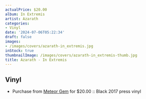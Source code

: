 ```yaml
---
actualPrice: $20.00
album: In Extremis
artist: Azarath
categories:
- Vinyl
date: '2024-07-06T05:22:34'
draft: false
images:
- /images/covers/azarath-in_extremis.jpg
inStock: true
thumbnailImage: /images/covers/azarath-in_extremis-thumb.jpg
title: Azarath - In Extremis
---
```


## Vinyl
* Purchase from [Meteor Gem](https://meteor-gem.com/products/used-azarath-in-extremis-lp) for $20.00 :: Black 2017 press vinyl
